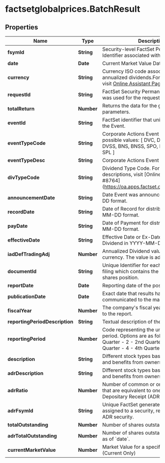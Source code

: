 # factsetglobalprices.BatchResult

## Properties

Name | Type | Description | Notes
------------ | ------------- | ------------- | -------------
**fsymId** | **String** | Security-level FactSet Permanent Identifier associated with the identifier. | [optional] 
**date** | **Date** | Current Market Value Date | [optional] 
**currency** | **String** | Currency ISO code associated with the annualized dividends.For more details, visit [Online Assistant Page #1470](https://oa.apps.factset.com/pages/1470). | [optional] 
**requestId** | **String** | FactSet Security Permanent Identifier that was used for the request. | [optional] 
**totalReturn** | **Number** | Returns the data for the given input parameters. | [optional] 
**eventId** | **String** | FactSet identifier that uniquely identifies the Event. | [optional] 
**eventTypeCode** | **String** | Corporate Actions Event type code, possible values: [ DVC, DVCD, DRP, DVS, DVSS, BNS, BNSS, SPO, DSR, FSP, RSP, SPL ] | [optional] 
**eventTypeDesc** | **String** | Corporate Actions Event type description. | [optional] 
**divTypeCode** | **String** | Dividend Type Code. For code descriptions, visit [Online Assistant Page #8764] (https://oa.apps.factset.com/pages/8764).  | [optional] 
**announcementDate** | **String** | Date Event was announced in YYYY-MM-DD format. | [optional] 
**recordDate** | **String** | Date of Record for distribution in YYYY-MM-DD format. | [optional] 
**payDate** | **String** | Date of Payment for distribution in YYYY-MM-DD format. | [optional] 
**effectiveDate** | **String** | Effective Date or Ex-Date of Annualized Dividend in YYYY-MM-DD format. | [optional] 
**iadDefTradingAdj** | **Number** | Annualized Dividend value in the trading currency. The value is adjusted for splits | [optional] 
**documentId** | **String** | Unique Identifier for each document or filing which contains the outstanding shares position. | [optional] 
**reportDate** | **Date** | Reporting date of the position. | [optional] 
**publicationDate** | **Date** | Exact date that results have been communicated to the market. | [optional] 
**fiscalYear** | **Number** | The company&#39;s fiscal year corresponding to the report. | [optional] 
**reportingPeriodDescription** | **String** | Textual description of the reporting period. | [optional] 
**reportingPeriod** | **Number** | Code representing the unique reporting period. Options are as follows: - 1 - 1st Quarter - 2 - 2nd Quarter - 3 - 3rd Quarter - 4 - 4th Quarter - 6 - Mid-Year  | [optional] 
**description** | **String** | Different stock types based on the rights and benefits from ownership. | [optional] 
**adrDescription** | **String** | Different stock types based on the rights and benefits from ownership for the ADR. | [optional] 
**adrRatio** | **Number** | Number of common or ordinary shares that are equivalent to one American Depositary Receipt (ADR). | [optional] 
**adrFsymId** | **String** | Unique FactSet generated identifier assigned to a security, representing the ADR security. | [optional] 
**totalOutstanding** | **Number** | Number of shares outstanding as of &#x60;date&#x60;. | [optional] 
**adrTotalOutstanding** | **Number** | Number of shares outstanding for the ADR as of &#x60;date&#x60;. | [optional] 
**currentMarketValue** | **Number** | Market Value for a specified security. (Current Only) | [optional] 



